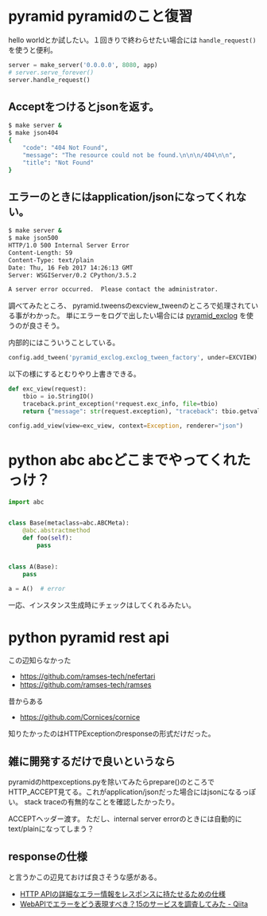 # pyramid pyramidのこと復習

hello worldとか試したい。１回きりで終わらせたい場合には `handle_request()` を使うと便利。

```python
server = make_server('0.0.0.0', 8080, app)
# server.serve_forever()
server.handle_request()
```

## Acceptをつけるとjsonを返す。

```bash
$ make server &
$ make json404
{
    "code": "404 Not Found",
    "message": "The resource could not be found.\n\n\n/404\n\n",
    "title": "Not Found"
}
```

## エラーのときにはapplication/jsonになってくれない。

```bash
$ make server &
$ make json500
HTTP/1.0 500 Internal Server Error
Content-Length: 59
Content-Type: text/plain
Date: Thu, 16 Feb 2017 14:26:13 GMT
Server: WSGIServer/0.2 CPython/3.5.2

A server error occurred.  Please contact the administrator.
```

調べてみたところ、 pyramid.tweensのexcview_tweenのところで処理されている事がわかった。
単にエラーをログで出したい場合には [pyramid_exclog](https://github.com/Pylons/pyramid_exclog) を使うのが良さそう。

内部的にはこういうことしている。

```python
config.add_tween('pyramid_exclog.exclog_tween_factory', under=EXCVIEW)
```

以下の様にするとむりやり上書きできる。

```python
def exc_view(request):
    tbio = io.StringIO()
    traceback.print_exception(*request.exc_info, file=tbio)
    return {"message": str(request.exception), "traceback": tbio.getvalue()}

config.add_view(view=exc_view, context=Exception, renderer="json")
```


# python abc abcどこまでやってくれたっけ？


```python
import abc


class Base(metaclass=abc.ABCMeta):
    @abc.abstractmethod
    def foo(self):
        pass


class A(Base):
    pass

a = A()  # error
```

一応、インスタンス生成時にチェックはしてくれるみたい。

# python pyramid rest api

この辺知らなかった

- https://github.com/ramses-tech/nefertari
- https://github.com/ramses-tech/ramses

昔からある

- https://github.com/Cornices/cornice

知りたかったのはHTTPExceptionのresponseの形式だけだった。

## 雑に開発するだけで良いというなら

pyramidのhttpexceptions.pyを除いてみたらprepare()のところでHTTP_ACCEPT見てる。これがapplication/jsonだった場合にはjsonになるっぽい。
stack traceの有無的なことを確認したかったり。

ACCEPTヘッダー渡す。
ただし、internal server errorのときには自動的にtext/plainになってしまう？

## responseの仕様

と言うかこの辺見ておけば良さそうな感がある。

- [HTTP APIの詳細なエラー情報をレスポンスに持たせるための仕様](https://www.eisbahn.jp/yoichiro/2017/01/rfc_7807.html)
- [WebAPIでエラーをどう表現すべき？15のサービスを調査してみた - Qiita](http://qiita.com/suin/items/f7ac4de914e9f3f35884)


